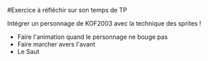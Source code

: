 #Exercice à réfléchir sur son temps de TP

Intégrer un personnage de KOF2003 avec la technique des sprites !


- Faire l'animation quand le personnage ne bouge pas
- Faire marcher avers l'avant
- Le Saut
